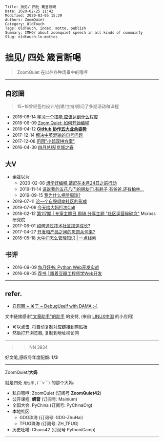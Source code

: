     Title: 拙见/ 四处 箴言断喝
    Date: 2020-02-25 11:42
    Modified: 2020-03-05 15:39
    Authors: ZoomQuiet
    Category: OldTouch
    Tags: OldTouch, index, motto, publish
    Summary: IMHO/ about zoomquiet speech in all kinds of commuinty
    Slug: oldtouch-ln-mottos


# 拙见/ 四处 箴言断喝
> ZoomQuiet 在以往各种场景中的嗯哼

-------------
## 自怼圈
> 15~18曾经签约设计/创建/主持/顾问了多期活动和课程


- 2018-06-14 [学习一个技能,应该达到什么程度](https://mp.weixin.qq.com/s/vFzDdg3KE7zRv4vOesPy1g)
- 2018-06-09 [Zoom.Quiet: 如何开始编程](https://mp.weixin.qq.com/s/Y_etPrlCr0binBVGyErjYw)
- 2018-04-12 **[GitHub 协作五大业余姿势](https://mp.weixin.qq.com/s/qvwmrlmcoQCwVbnugcWyhQ)**
- 2017-12-14 [解决中英混输的句号问题](https://mp.weixin.qq.com/s/OeaHgiU8sat1O7adgUNBGQ)
- 2017-12-08 [用回"小鹤双拼方案"](https://mp.weixin.qq.com/s/JvpT7MR24jBeWBeCkVISZw)
- 2016-04-30 [四月总结|京城之春](https://mp.weixin.qq.com/s/6Je0k7KpWXZhAIJVjNj3Bw)


## 大V

- 余晟以为 
    + 2020-02-08 [想学好编程,请赶在本月24日之前行动](https://mp.weixin.qq.com/s/gKBVCDkWFwC8EEjqmHgGdw)
    + 2019-11-14 [说说我的五花八门的朋友们,有耗子,有爸爸,还有柏林... ](https://mp.weixin.qq.com/s/swyrZzro0XO7aFhglG0PmQ)
    + 2019-09-15 [我为什么相信周琦?](https://mp.weixin.qq.com/s/6EgDuXXT3MfR5shHxmE0KQ)
- 2019-07-11 [论一个自毁倾向社区的形成](https://mp.weixin.qq.com/s/BWy1qRzg6z4jBPGqFYXA6A)
- 2019-07-09 [今天给大妈打次Call](https://mp.weixin.qq.com/s/RM6xTvCP0JJQ9x8Y4si--g)
- 2018-02-12 [第117期 | 专家主题日 周琦 分享主题 "社区运营碎碎念"](https://mp.weixin.qq.com/s/UvnLw7B4yFchlfenpjYcHA) Mcross研究院
- 2017-06-01 [如何通过技术社区加速成长?](https://mp.weixin.qq.com/s/MS_qtX7sisuVUBMDgYXldA)
- 2017-04-27 [开发和产品之间的恩怨从何来?](https://mp.weixin.qq.com/s/FjMkw830SoeLxnUfytEsnA)
- 2016-05-18 [大牛们怎么管理知识 | 一点线索](https://mp.weixin.qq.com/s/2SNLUBHcF74G4k4slxLDuw)

## 书评

- 2016-09-09 [每月好书: Python Web开发实战](https://mp.weixin.qq.com/s/Ch4Ggpx2lj6bdr-BtXFiLQ)
- 2016-09-05 [荐书 | 跟着豆瓣工程师学Web开发](https://mp.weixin.qq.com/s/7OhAKQUQK0JHlgBBeQ6a8A)


-------------
## refer.

- [自怼圈 ~ 关于 ~ DebugUself with DAMA ;-)](https://du.101.camp/about/)



文中链接感谢["文章助手"的助手](https://linux.cn/static/tools/a.html) 的支持,
(来自 [LINUX中国](https://linux.cn/article-11850-1.html) 的小应用)

- 可以点击, 将自动复制对应链接到剪贴板
- 然后打开浏览器, 复制到地址栏访问



-------------

>> NN 3934

好文笔,感叹号年度配额: **1/3**

-------------

ZoomQuiet/**大妈**

就是四处 `是也乎,(￣▽￣)` 的那个大妈:


- 私自嗯哼: ZoomQuiet (订阅号 **ZoomQuiet42**)
- 公开课程: **蟒营** (订阅号: Mainium)
- 全国大会: PyChina (订阅号: PyChinaOrg)
- 本地社区: 
    + GDG珠海 (订阅号: GDG-ZhuHai)
    + TFUG珠海 (订阅号: ZH_TFUG)
- 历史吐糟: Chaos42 (订阅号 PythoniCamp)

-------------



